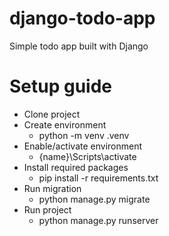 # django-todo-app
Simple todo app built with Django

# Setup guide
- Clone project
- Create environment
  - python -m venv .venv
- Enable/activate environment
  - {name}\Scripts\activate
- Install required packages
  - pip install -r requirements.txt
- Run migration
  - python manage.py migrate
- Run project
  - python manage.py runserver
